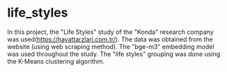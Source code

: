 # life_styles
In this project, the "Life Styles" study of the "Konda" research company was used(https://hayattarzlari.com.tr/). The data was obtained from the website (using web scraping method). The "bge-m3" embedding model was used throughout the study. The "life styles" grouping was done using the K-Means clustering algorithm.
